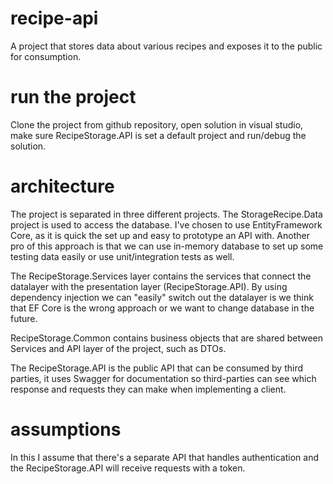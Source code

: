# recipe-api
A project that stores data about various recipes and exposes it to the public for consumption.

# run the project
Clone the project from github repository, open solution in visual studio, make sure RecipeStorage.API is set a default project and run/debug the solution.

# architecture
The project is separated in three different projects.
The StorageRecipe.Data project is used to access the database. I've chosen to use EntityFramework Core, as it is quick the set up and easy to prototype an API with.
Another pro of this approach is that we can use in-memory database to set up some testing data easily or use unit/integration tests as well.

The RecipeStorage.Services layer contains the services that connect the datalayer with the presentation layer (RecipeStorage.API). By using dependency injection we can "easily" switch out the datalayer is we think that EF Core is the wrong approach or we want to change database in the future.

RecipeStorage.Common  contains business objects that are shared between Services and API layer of the project, such as DTOs.

The RecipeStorage.API is the public API that can be consumed by third parties, it uses Swagger for documentation so third-parties can see which response and requests they can make when implementing a client.

# assumptions
In this I assume that there's a separate API that handles authentication and the RecipeStorage.API will receive requests with a token.